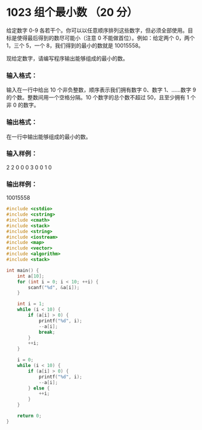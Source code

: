 # 1023 组个最小数 （20 分）

给定数字 0-9 各若干个。你可以以任意顺序排列这些数字，但必须全部使用。目标是使得最后得到的数尽可能小（注意 0 不能做首位）。例如：给定两个 0，两个 1，三个 5，一个 8，我们得到的最小的数就是 10015558。

现给定数字，请编写程序输出能够组成的最小的数。

### 输入格式：

输入在一行中给出 10 个非负整数，顺序表示我们拥有数字 0、数字 1、……数字 9 的个数。整数间用一个空格分隔。10 个数字的总个数不超过 50，且至少拥有 1 个非 0 的数字。

### 输出格式：

在一行中输出能够组成的最小的数。

### 输入样例：

2 2 0 0 0 3 0 0 1 0

### 输出样例：

10015558

```c
#include <cstdio>
#include <cstring>
#include <cmath>
#include <stack>
#include <string>
#include <iostream>
#include <map>
#include <vector>
#include <algorithm>
#include <stack>

int main() {
    int a[10];
    for (int i = 0; i < 10; ++i) {
        scanf("%d", &a[i]);
    }

    int i = 1;
    while (i < 10) {
        if (a[i] > 0) {
            printf("%d", i);
            --a[i];
            break;
        }
        ++i;
    }

    i = 0;
    while (i < 10) {
        if (a[i] > 0) {
            printf("%d", i);
            --a[i];
        } else {
            ++i;
        }
    }

    return 0;
}
```